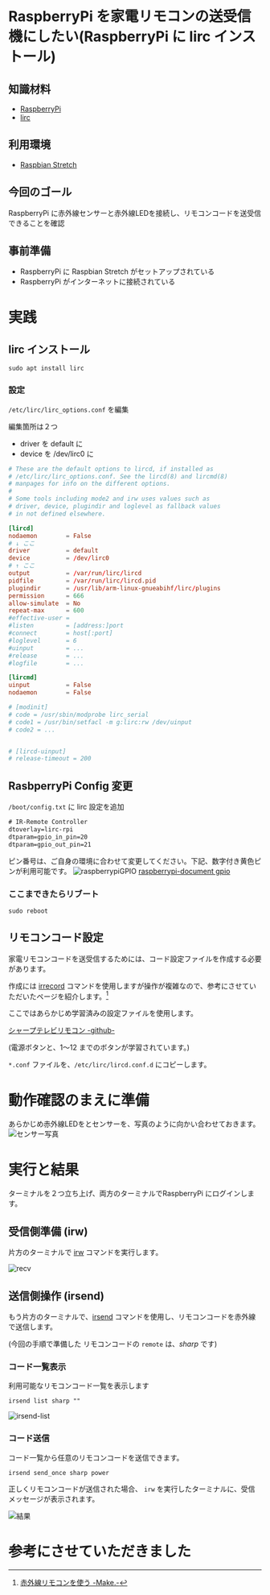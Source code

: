 # RaspberryPi を家電リモコンの送受信機にしたい(RaspberryPi に lirc インストール)

## 知識材料 
- [RaspberryPi](https://www.raspberrypi.org/)
- [lirc](http://www.lirc.org/)

## 利用環境
- [Raspbian Stretch](https://www.raspberrypi.org/downloads/raspbian/)


## 今回のゴール
RaspberryPi に赤外線センサーと赤外線LEDを接続し、リモコンコードを送受信できることを確認

## 事前準備
- RaspberryPi に Raspbian Stretch がセットアップされている
- RaspberryPi がインターネットに接続されている

# 実践

## lirc インストール
```
sudo apt install lirc
```

### 設定
`/etc/lirc/lirc_options.conf` を編集

編集箇所は２つ
- driver を default に
- device を /dev/lirc0 に


```:/etc/lirc/lirc_options.conf
# These are the default options to lircd, if installed as
# /etc/lirc/lirc_options.conf. See the lircd(8) and lircmd(8)
# manpages for info on the different options.
#
# Some tools including mode2 and irw uses values such as
# driver, device, plugindir and loglevel as fallback values
# in not defined elsewhere.

[lircd]
nodaemon        = False
# ↓ ここ
driver          = default 
device          = /dev/lirc0 
# ↑ ここ
output          = /var/run/lirc/lircd
pidfile         = /var/run/lirc/lircd.pid
plugindir       = /usr/lib/arm-linux-gnueabihf/lirc/plugins
permission      = 666
allow-simulate  = No
repeat-max      = 600
#effective-user =
#listen         = [address:]port
#connect        = host[:port]
#loglevel       = 6
#uinput         = ...
#release        = ...
#logfile        = ...

[lircmd]
uinput          = False
nodaemon        = False

# [modinit]
# code = /usr/sbin/modprobe lirc_serial
# code1 = /usr/bin/setfacl -m g:lirc:rw /dev/uinput
# code2 = ...


# [lircd-uinput]
# release-timeout = 200

```


## RasbperryPi Config 変更
`/boot/config.txt` に lirc 設定を追加

```:/boot/config.txt
# IR-Remote Controller
dtoverlay=lirc-rpi
dtparam=gpio_in_pin=20
dtparam=gpio_out_pin=21
```
ピン番号は、ご自身の環境に合わせて変更してください。下記、数字付き黄色ピンが利用可能です。
![raspberrypiGPIO](https://www.raspberrypi.org/documentation/usage/gpio/images/gpio-numbers-pi2.png)
[raspberrypi-document gpio](https://www.raspberrypi.org/documentation/usage/gpio/README.md)

### ここまできたらリブート

`sudo reboot`



## リモコンコード設定

家電リモコンコードを送受信するためには、コード設定ファイルを作成する必要があります。

作成には [irrecord](http://www.lirc.org/html/irrecord.html) コマンドを使用しますが操作が複雑なので、参考にさせていただいたページを紹介します。[^1]

ここではあらかじめ学習済みの設定ファイルを使用します。

[シャープテレビリモコン -github-](https://github.com/Kakimoty-Field/lirc_configs)

(電源ボタンと、1〜12 までのボタンが学習されています。)

`*.conf` ファイルを、`/etc/lirc/lircd.conf.d` にコピーします。


#  動作確認のまえに準備
あらかじめ赤外線LEDをとセンサーを、写真のように向かい合わせておきます。
![センサー写真](https://dl.dropboxusercontent.com/s/2xbuyh3fi1h1vs0/20190206-01_02.jpg)

# 実行と結果

ターミナルを２つ立ち上げ、両方のターミナルでRaspberryPi にログインします。

## 受信側準備 (irw) 

片方のターミナルで [irw](http://www.lirc.org/html/irw.html) コマンドを実行します。

![recv](https://dl.dropboxusercontent.com/s/ytazruvi13y25ng/20190206-01_01.png)

## 送信側操作 (irsend)

もう片方のターミナルで、[irsend](http://www.lirc.org/html/irsend.html) コマンドを使用し、リモコンコードを赤外線で送信します。

(今回の手順で準備した リモコンコードの `remote` は、*sharp* です)

### コード一覧表示 

利用可能なリモコンコード一覧を表示します

```
irsend list sharp ""
```

![irsend-list](https://dl.dropboxusercontent.com/s/8cmtyg35rzp876j/20190206-01_03.png)

### コード送信

コード一覧から任意のリモコンコードを送信できます。

```
irsend send_once sharp power
```

正しくリモコンコードが送信された場合、 `irw` を実行したターミナルに、受信メッセージが表示されます。

![結果](https://dl.dropboxusercontent.com/s/m35sx0e4cyixhqx/20190206-01_04.gif)



# 参考にさせていただきました

[^1]: [赤外線リモコンを使う -Make.-](http://make.bcde.jp/raspberry-pi/%E8%B5%A4%E5%A4%96%E7%B7%9A%E3%83%AA%E3%83%A2%E3%82%B3%E3%83%B3%E3%82%92%E4%BD%BF%E3%81%86/)

